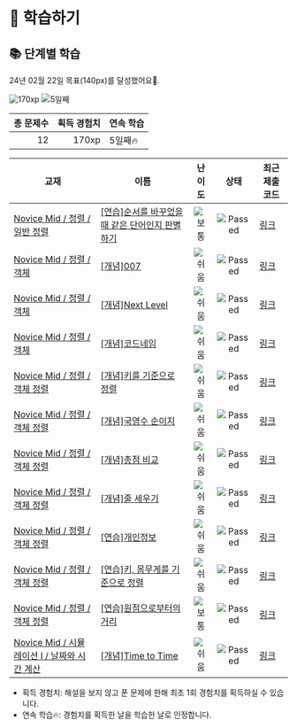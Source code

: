 # 📖 학습하기

## 📚 단계별 학습
24년 02월 22일 목표(140px)를 달성했어요🥳.

![170xp](https://img.shields.io/badge/EXP-170xp-%235cb85c.svg?for-the-badge)
![5일째](https://img.shields.io/badge/연속학습-5일째-%23E34F26.svg?for-the-badge)

|총 문제수|획득 경험치|연속 학습|
|---:|---:|---|
12|170xp|5일째🔥|

|교재|이름|난이도|상태|최근 제출 코드|
|---|---|:---:|:---:|---|
|[Novice Mid / 정렬 / 일반 정렬](https://www.codetree.ai/missions?missionId=5)|[[연습]순서를 바꾸었을 때 같은 단어인지 판별하기](https://www.codetree.ai/missions/5/problems/determine-same-word)|![보통][medium]|![Passed][passed]|[링크](https://github.com/gomshiki/codetree-TILs/blob/main/240222/%EC%88%9C%EC%84%9C%EB%A5%BC%20%EB%B0%94%EA%BE%B8%EC%97%88%EC%9D%84%20%EB%95%8C%20%EA%B0%99%EC%9D%80%20%EB%8B%A8%EC%96%B4%EC%9D%B8%EC%A7%80%20%ED%8C%90%EB%B3%84%ED%95%98%EA%B8%B0/determine-same-word.java)|
|[Novice Mid / 정렬 / 객체](https://www.codetree.ai/missions?missionId=5)|[[개념]007](https://www.codetree.ai/missions/5/problems/007)|![쉬움][easy]|![Passed][passed]|[링크](https://github.com/gomshiki/codetree-TILs/blob/main/240222/007/007.java)|
|[Novice Mid / 정렬 / 객체](https://www.codetree.ai/missions?missionId=5)|[[개념]Next Level](https://www.codetree.ai/missions/5/problems/next-level)|![쉬움][easy]|![Passed][passed]|[링크](https://github.com/gomshiki/codetree-TILs/blob/main/240222/Next%20Level/next-level.java)|
|[Novice Mid / 정렬 / 객체](https://www.codetree.ai/missions?missionId=5)|[[개념]코드네임](https://www.codetree.ai/missions/5/problems/code-name)|![쉬움][easy]|![Passed][passed]|[링크](https://github.com/gomshiki/codetree-TILs/blob/main/240222/%EC%BD%94%EB%93%9C%EB%84%A4%EC%9E%84/code-name.java)|
|[Novice Mid / 정렬 / 객체 정렬](https://www.codetree.ai/missions?missionId=5)|[[개념]키를 기준으로 정렬](https://www.codetree.ai/missions/5/problems/sort-by-height)|![쉬움][easy]|![Passed][passed]|[링크](https://github.com/gomshiki/codetree-TILs/blob/main/240222/%ED%82%A4%EB%A5%BC%20%EA%B8%B0%EC%A4%80%EC%9C%BC%EB%A1%9C%20%EC%A0%95%EB%A0%AC/sort-by-height.java)|
|[Novice Mid / 정렬 / 객체 정렬](https://www.codetree.ai/missions?missionId=5)|[[개념]국영수 순이지](https://www.codetree.ai/missions/5/problems/korean-english-math-order)|![쉬움][easy]|![Passed][passed]|[링크](https://github.com/gomshiki/codetree-TILs/blob/main/240222/%EA%B5%AD%EC%98%81%EC%88%98%20%EC%88%9C%EC%9D%B4%EC%A7%80/korean-english-math-order.java)|
|[Novice Mid / 정렬 / 객체 정렬](https://www.codetree.ai/missions?missionId=5)|[[개념]총점 비교](https://www.codetree.ai/missions/5/problems/compare-total-points)|![쉬움][easy]|![Passed][passed]|[링크](https://github.com/gomshiki/codetree-TILs/blob/main/240222/%EC%B4%9D%EC%A0%90%20%EB%B9%84%EA%B5%90/compare-total-points.java)|
|[Novice Mid / 정렬 / 객체 정렬](https://www.codetree.ai/missions?missionId=5)|[[개념]줄 세우기](https://www.codetree.ai/missions/5/problems/line-up-students)|![쉬움][easy]|![Passed][passed]|[링크](https://github.com/gomshiki/codetree-TILs/blob/main/240222/%EC%A4%84%20%EC%84%B8%EC%9A%B0%EA%B8%B0/line-up-students.java)|
|[Novice Mid / 정렬 / 객체 정렬](https://www.codetree.ai/missions?missionId=5)|[[연습]개인정보](https://www.codetree.ai/missions/5/problems/personal-info)|![쉬움][easy]|![Passed][passed]|[링크](https://github.com/gomshiki/codetree-TILs/blob/main/240222/%EA%B0%9C%EC%9D%B8%EC%A0%95%EB%B3%B4/personal-info.java)|
|[Novice Mid / 정렬 / 객체 정렬](https://www.codetree.ai/missions?missionId=5)|[[연습]키, 몸무게를 기준으로 정렬](https://www.codetree.ai/missions/5/problems/sort-by-height-and-weight)|![쉬움][easy]|![Passed][passed]|[링크](https://github.com/gomshiki/codetree-TILs/blob/main/240222/%ED%82%A4%2C%20%EB%AA%B8%EB%AC%B4%EA%B2%8C%EB%A5%BC%20%EA%B8%B0%EC%A4%80%EC%9C%BC%EB%A1%9C%20%EC%A0%95%EB%A0%AC/sort-by-height-and-weight.java)|
|[Novice Mid / 정렬 / 객체 정렬](https://www.codetree.ai/missions?missionId=5)|[[연습]원점으로부터의 거리](https://www.codetree.ai/missions/5/problems/distance-from-origin)|![보통][medium]|![Passed][passed]|[링크](https://github.com/gomshiki/codetree-TILs/blob/main/240222/%EC%9B%90%EC%A0%90%EC%9C%BC%EB%A1%9C%EB%B6%80%ED%84%B0%EC%9D%98%20%EA%B1%B0%EB%A6%AC/distance-from-origin.java)|
|[Novice Mid / 시뮬레이션 I / 날짜와 시간 계산](https://www.codetree.ai/missions?missionId=5)|[[개념]Time to Time](https://www.codetree.ai/missions/5/problems/time-to-time)|![쉬움][easy]|![Passed][passed]|[링크](https://github.com/gomshiki/codetree-TILs/blob/main/240222/Time%20to%20Time/time-to-time.java)|


* 획득 경험치: 해설을 보지 않고 푼 문제에 한해 최초 1회 경험치를 획득하실 수 있습니다.
* 연속 학습🔥: 경험치를 획득한 날을 학습한 날로 인정합니다.










[b5]: https://img.shields.io/badge/Bronze_5-%235D3E31.svg
[b4]: https://img.shields.io/badge/Bronze_4-%235D3E31.svg
[b3]: https://img.shields.io/badge/Bronze_3-%235D3E31.svg
[b2]: https://img.shields.io/badge/Bronze_2-%235D3E31.svg
[b1]: https://img.shields.io/badge/Bronze_1-%235D3E31.svg
[s5]: https://img.shields.io/badge/Silver_5-%23394960.svg
[s4]: https://img.shields.io/badge/Silver_4-%23394960.svg
[s3]: https://img.shields.io/badge/Silver_3-%23394960.svg
[s2]: https://img.shields.io/badge/Silver_2-%23394960.svg
[s1]: https://img.shields.io/badge/Silver_1-%23394960.svg
[g5]: https://img.shields.io/badge/Gold_5-%23FFC433.svg
[g4]: https://img.shields.io/badge/Gold_4-%23FFC433.svg
[g3]: https://img.shields.io/badge/Gold_3-%23FFC433.svg
[g2]: https://img.shields.io/badge/Gold_2-%23FFC433.svg
[g1]: https://img.shields.io/badge/Gold_1-%23FFC433.svg
[p5]: https://img.shields.io/badge/Platinum_5-%2376DDD8.svg
[p4]: https://img.shields.io/badge/Platinum_4-%2376DDD8.svg
[p3]: https://img.shields.io/badge/Platinum_3-%2376DDD8.svg
[p2]: https://img.shields.io/badge/Platinum_2-%2376DDD8.svg
[p1]: https://img.shields.io/badge/Platinum_1-%2376DDD8.svg
[passed]: https://img.shields.io/badge/Passed-%23009D27.svg
[failed]: https://img.shields.io/badge/Failed-%23D24D57.svg
[easy]: https://img.shields.io/badge/쉬움-%235cb85c.svg?for-the-badge
[medium]: https://img.shields.io/badge/보통-%23FFC433.svg?for-the-badge
[hard]: https://img.shields.io/badge/어려움-%23D24D57.svg?for-the-badge